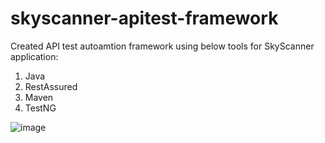 # skyscanner-apitest-framework

Created API test autoamtion framework using below tools for SkyScanner application:
1. Java
2. RestAssured
3. Maven
4. TestNG

![image](https://github.com/Suganya143/skyscanner-apitest-framework/assets/121900344/a9bc2466-1e98-4e4a-b3e7-5fd0b819fd88)
